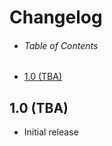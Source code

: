 # Changelog

- ###### Table of Contents
- [1.0 (TBA)](#1-0)

<a name="1-0"></a>
## 1.0 (TBA)
* Initial release